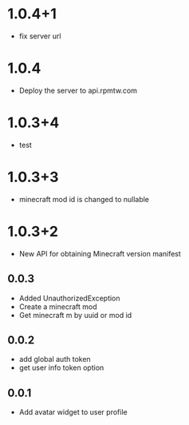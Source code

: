 # 1.0.4+1
- fix server url
# 1.0.4

- Deploy the server to api.rpmtw.com
# 1.0.3+4
- test
# 1.0.3+3
- minecraft mod id is changed to nullable
# 1.0.3+2

- New API for obtaining Minecraft version manifest

## 0.0.3

- Added UnauthorizedException 
- Create a minecraft mod
- Get minecraft m by uuid or mod id

## 0.0.2

- add global auth token
- get user info token option

## 0.0.1

- Add avatar widget to user profile
